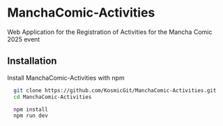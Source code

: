 # ManchaComic-Activities
Web Application for the Registration of Activities for the Mancha Comic 2025 event

## Installation

Install ManchaComic-Activities with npm

```bash
  git clone https://github.com/KosmicGit/ManchaComic-Activities.git
  cd ManchaComic-Activities

  npm install
  npm run dev
```
    